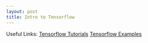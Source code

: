 ```yaml
---
layout: post
title: Intro to Tensorflow
---
```


Useful Links:
[Tensorflow Tutorials](https://github.com/sjchoi86/Tensorflow-101)
[Tensorflow Examples](https://github.com/aymericdamien/TensorFlow-Examples)
